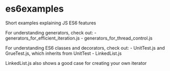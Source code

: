 # es6examples
Short examples explaining JS ES6 features

For understanding generators, check out:
    - generators_for_efficient_iteration.js
    - generators_for_thread_control.js

For understanding ES6 classes and decorators, check out:
    - UnitTest.js and GrueTest.js, which inherits from UnitTest
    - LinkedList.js

LinkedList.js also shows a good case for creating your own iterator
